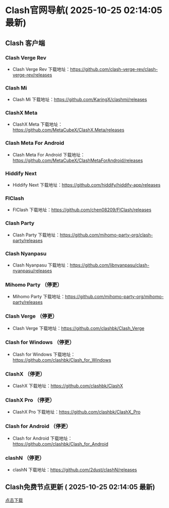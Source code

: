 # Clash官网导航( 2025-10-25 02:14:05 最新)

## Clash 客户端

### Clash Verge Rev

- Clash Verge Rev 下载地址：https://github.com/clash-verge-rev/clash-verge-rev/releases

### Clash Mi

- Clash Mi 下载地址：https://github.com/KaringX/clashmi/releases

### ClashX Meta

- ClashX Meta 下载地址：https://github.com/MetaCubeX/ClashX.Meta/releases

### Clash Meta For Android

- Clash Meta For Android 下载地址：https://github.com/MetaCubeX/ClashMetaForAndroid/releases

### Hiddify Next

- Hiddify Next 下载地址：https://github.com/hiddify/hiddify-app/releases
### FlClash

- FlClash 下载地址：https://github.com/chen08209/FlClash/releases

### Clash Party
- Clash Party 下载地址：https://github.com/mihomo-party-org/clash-party/releases

### Clash Nyanpasu
- Clash Nyanpasu 下载地址：https://github.com/libnyanpasu/clash-nyanpasu/releases
### Mihomo Party （停更）
- Mihomo Party 下载地址：https://github.com/mihomo-party-org/mihomo-party/releases

### Clash Verge （停更）
- Clash Verge 下载地址：https://github.com/clashbk/Clash_Verge

### Clash for Windows （停更）
- Clash for Windows 下载地址：https://github.com/clashbk/Clash_for_Windows

### ClashX （停更）
- ClashX 下载地址：https://github.com/clashbk/ClashX

### ClashX Pro （停更）
- ClashX Pro 下载地址：https://github.com/clashbk/ClashX_Pro

### Clash for Android （停更）
- Clash for Android 下载地址：https://github.com/clashbk/Clash_for_Android

### clashN （停更）
- clashN 下载地址：https://github.com/2dust/clashN/releases

## Clash免费节点更新 ( 2025-10-25 02:14:05 最新)  
<a href="https://github.com/clashbk/clash/blob/main/clash.yml" target="_blank">点击下载</a>
```  

```
